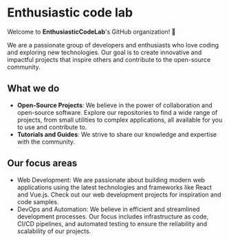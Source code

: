 # Enthusiastic code lab

Welcome to **EnthusiasticCodeLab**'s GitHub organization! :rocket:

We are a passionate group of developers and enthusiasts who love coding and exploring new technologies. Our goal is to create innovative and impactful projects that inspire others and contribute to the open-source community.

## What we do

- **Open-Source Projects**: We believe in the power of collaboration and open-source software. Explore our repositories to find a wide range of projects, from small utilities to complex applications, all available for you to use and contribute to.
- **Tutorials and Guides**: We strive to share our knowledge and expertise with the community.

## Our focus areas

- Web Development: We are passionate about building modern web applications using the latest technologies and frameworks like React and Vue.js. Check out our web development projects for inspiration and code samples.
- DevOps and Automation: We believe in efficient and streamlined development processes. Our focus includes infrastructure as code, CI/CD pipelines, and automated testing to ensure the reliability and scalability of our projects.
